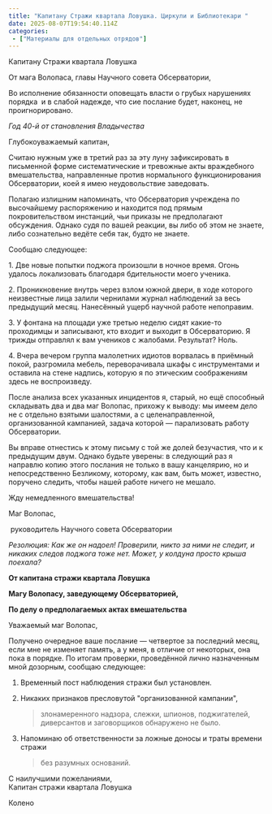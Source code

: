 ```yaml
---
title: "Капитану Стражи квартала Ловушка. Циркули и Библиотекари "
date: 2025-08-07T19:54:40.114Z
categories:
 - ["Материалы для отдельных отрядов"]
---
```


Капитану Стражи квартала Ловушка 

От мага Волопаса, главы Научного совета Обсерватории, 

Во исполнение обязанности оповещать власти о грубых нарушениях порядка
 и в слабой надежде, что сие послание будет, наконец, не
проигнорировано.

*Год 40-й от становления Владычества*

Глубокоуважаемый капитан,

Считаю нужным уже в третий раз за эту луну зафиксировать в письменной
форме систематические и тревожные акты враждебного вмешательства,
направленные против нормального функционирования Обсерватории, коей я
имею неудовольствие заведовать.

Полагаю излишним напоминать, что Обсерватория учреждена по высочайшему
распоряжению и находится под прямым покровительством инстанций, чьи
приказы не предполагают обсуждения. Однако судя по вашей реакции, вы
либо об этом не знаете, либо сознательно ведёте себя так, будто не
знаете.

Сообщаю следующее:

1\. Две новые попытки поджога произошли в ночное время. Огонь удалось
локализовать благодаря бдительности моего ученика.

2\. Проникновение внутрь через взлом южной двери, в ходе которого
неизвестные лица залили чернилами журнал наблюдений за весь предыдущий
месяц. Нанесённый ущерб научной работе непоправим.

3\. У фонтана на площади уже третью неделю сидят какие-то проходимцы и
записывают, кто входит и выходит в Обсерваторию. Я трижды отправлял к
вам учеников с жалобами. Результат? Ноль.

4\. Вчера вечером группа малолетних идиотов ворвалась в приёмный покой,
разгромила мебель, переворачивала шкафы с инструментами и оставила на
стене надпись, которую я по этическим соображениям здесь не
воспроизведу.

После анализа всех указанных инцидентов я, старый, но ещё способный
складывать два и два маг Волопас, прихожу к выводу: мы имеем дело не с
отдельно взятыми шалостями, а с целенаправленной, организованной
кампанией, задача которой — парализовать работу Обсерватории.

Вы вправе отнестись к этому письму с той же долей безучастия, что и к
предыдущим двум. Однако будьте уверены: в следующий раз я направлю копию
этого послания не только в вашу канцелярию, но и непосредственно
Безликому, которому, как вам, быть может, известно, поручено следить,
чтобы нашей работе ничего не мешало.

Жду немедленного вмешательства!

Маг Волопас,

 руководитель Научного совета Обсерватории

*Резолюция: Как же он надоел! Проверили, никто за ними не следит, и
никаких следов поджога тоже нет. Может, у колдуна просто крыша поехала?*

**От капитана стражи квартала Ловушка**

**Магу Волопасу, заведующему Обсерваторией,**

**По делу о предполагаемых актах вмешательства**

Уважаемый маг Волопас,

Получено очередное ваше послание — четвертое за последний месяц, если
мне не изменяет память, а у меня, в отличие от некоторых, она пока в
порядке. По итогам проверки, проведённой лично назначенным мной
дозорным, сообщаю следующее:

1.  Временный пост наблюдения стражи был установлен.

2.  Никаких признаков пресловутой "организованной кампании",
    > злонамеренного надзора, слежки, шпионов, поджигателей, диверсантов
    > и заговорщиков обнаружено не было.

3.  Напоминаю об ответственности за ложные доносы и траты времени стражи
    > без разумных оснований.

С наилучшими пожеланиями,  
Капитан стражи квартала Ловушка

Колено
